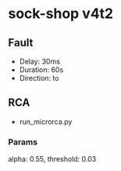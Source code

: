 # sock-shop v4t2
## Fault
- Delay: 30ms
- Duration: 60s
- Direction: to
## RCA
- run_microrca.py
### Params
  alpha: 0.55, threshold: 0.03
